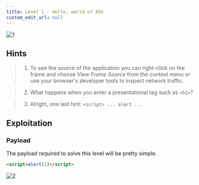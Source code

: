 ```yaml
---
title: Level 1 - Hello, world of XSS
custom_edit_url: null
---
```


![1](https://github.com/user-attachments/assets/e4599026-d77c-4ab9-8a58-109f243305c6)

## Hints

> 1. To see the source of the application you can right-click on the frame and choose _View Frame Source_ from the context menu or use your browser's developer tools to inspect network traffic.

> 2. What happens when you enter a presentational tag such as `<h1>`?

> 3. Alright, one last hint: `<script> ... alert ...`

## Exploitation

### Payload

The payload required to solve this level will be pretty simple.

```html
<script>alert(1)</script>
```

![2](https://github.com/user-attachments/assets/1d6daca7-6eb9-4997-ba10-84a9ba89c626)
